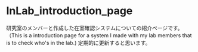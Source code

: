 # InLab_introduction_page
研究室のメンバーと作成した在室確認システムについての紹介ページです。
（This is a introduction page for a system I made with my lab members that is to check who's in the lab.)
定期的に更新すると思います。
